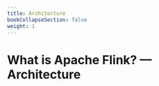 ```yaml
---
title: Architecture
bookCollapseSection: false
weight: 1
---
```


# What is Apache Flink? — Architecture
